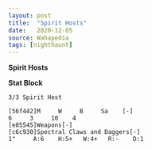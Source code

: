 ```yaml
---
layout: post
title:  "Spirit Hosts"
date:   2020-12-05
source: Wahapedia
tags: [nighthaunt]
---
```


**Spirit Hosts**

**Stat Block**
```
3/3 Spirit Host
```

```
[56f442]M     W     B     Sa    [-]
6     3     10    4     
[e85545]Weapons[-]
[c6c930]Spectral Claws and Daggers[-]
1"     A:6    H:5+   W:4+   R:-    D:1   
```


